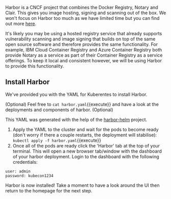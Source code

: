 Harbor is a CNCF project that combines the Docker Registry, Notary and Clair. This gives you image hosting, signing and scanning out of the box. We won't focus on Harbor too much as we have limited time but you can find out more [here](https://github.com/goharbor/harbor/blob/master/README.md).

It's likely you may be using a hosted registry service that already supports vulnerability scanning and image signing that builds on top of the same open source software and therefore provides the same functionality. For example, IBM Cloud Container Registry and Azure Container Registry both provide Notary as a service as part of their Container Registry as a service offerings. To keep it local and consistent however, we will be using Harbor to provide this functionality.

## Install Harbor

We've provided you with the YAML for Kuberentes to install Harbor.

(Optional) Feel free to `cat harbor.yaml`{{execute}} and have a look at the deployments and components of harbor. (Optional)

This YAML was generated with the help of the [harbor-helm](https://github.com/goharbor/harbor-helm/tree/1.0.0) project.

1. Apply the YAML to the cluster and wait for the pods to become ready (don't worry if there a couple restarts, the deployment will stabilise):  
`kubectl apply -f harbor.yaml`{{execute}}
1. Once all of the pods are ready click the 'Harbor' tab at the top of your terminal. This will open a new browser tab/window with the dashboard of your harbor deployment. Login to the dashboard with the following credentials:
```
user: admin
password: kubecon1234
```

Harbor is now installed! Take a moment to have a look around the UI then return to the homepage for the next step.
